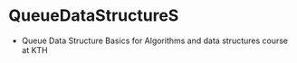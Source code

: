 # QueueDataStructureS
- Queue Data Structure Basics for Algorithms and data structures course at KTH
